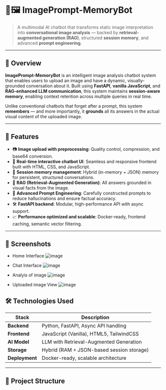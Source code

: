 # 🧠🖼️ ImagePrompt-MemoryBot

> A multimodal AI chatbot that transforms static image interpretation into **conversational image analysis** — backed by **retrieval-augmented generation (RAG)**, structured **session memory**, and advanced **prompt engineering**.

---

## 📌 Overview

**ImagePrompt-MemoryBot** is an intelligent image analysis chatbot system that enables users to upload an image and have a dynamic, visually-grounded conversation about it. Built using **FastAPI**, **vanilla JavaScript**, and **RAG-enhanced LLM communication**, this system maintains **session-aware memory**, enabling context retention across multiple queries in real time.

Unlike conventional chatbots that forget after a prompt, this system **remembers** — and more importantly, it **grounds** all its answers in the actual visual content of the uploaded image.

---

## 🚀 Features

- 📷 **Image upload with preprocessing**: Quality control, compression, and base64 conversion.
- 💬 **Real-time interactive chatbot UI**: Seamless and responsive frontend built with HTML, CSS, and JavaScript.
- 🧠 **Session memory management**: Hybrid (in-memory + JSON) memory for persistent, structured conversations.
- 🧩 **RAG (Retrieval-Augmented Generation)**: All answers grounded in visual facts from the image.
- 🎯 **Advanced Prompt Engineering**: Carefully constructed prompts to reduce hallucinations and ensure factual accuracy.
- 🛠️ **FastAPI backend**: Modular, high-performance API with async support.
- 📈 **Performance optimized and scalable**: Docker-ready, frontend caching, semantic vector filtering.

---

## 📸 Screenshots

- Home Interface
![image](https://github.com/user-attachments/assets/8506a550-9d77-4a16-a13a-f857a9e1a3c7)

- Chat Interface
![image](https://github.com/user-attachments/assets/7c296bec-72a3-4960-a547-65a408a6d57b)

- Analyis of image
![image](https://github.com/user-attachments/assets/48226e4e-bbda-47f5-bb24-5c4870961ac9)

- Uploaded image View
![image](https://github.com/user-attachments/assets/2db472db-4b22-46e8-b537-610c3af18644)





## 🛠️ Technologies Used

| Stack            | Description                              |
|------------------|------------------------------------------|
| **Backend**      | Python, FastAPI, Async API handling      |
| **Frontend**     | JavaScript (Vanilla), HTML5, TailwindCSS |
| **AI Model**     | LLM with Retrieval-Augmented Generation  |
| **Storage**      | Hybrid (RAM + JSON-based session storage)|
| **Deployment**   | Docker-ready, scalable architecture      |

---

## 📂 Project Structure

